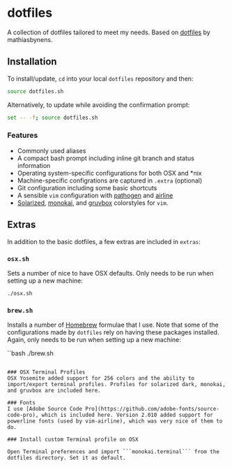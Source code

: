 # dotfiles
A collection of dotfiles tailored to meet my needs. Based on [dotfiles](https://github.com/mathiasbynens/dotfiles) by mathiasbynens.

## Installation
To install/update, `cd` into your local `dotfiles` repository and then:

```bash
source dotfiles.sh
```

Alternatively, to update while avoiding the confirmation prompt:

```bash
set -- -f; source dotfiles.sh
```

### Features
* Commonly used aliases
* A compact bash prompt including inline git branch and status information
* Operating system-specific configurations for both OSX and \*nix
* Machine-specific configrations are captured in `.extra` (optional)
* Git configuration including some basic shortcuts
* A sensible `vim` configuration with [pathogen](https://github.com/tpope/vim-pathogen) and [airline](https://github.com/vim-airline/vim-airline)
* [Solarized](http://ethanschoonover.com/solarized), [monokai](https://github.com/sickill/vim-monokai), and [gruvbox](https://github.com/morhetz/gruvbox) colorstyles for `vim`.

## Extras
In addition to the basic dotfiles, a few extras are included in `extras`:

### `osx.sh`
Sets a number of nice to have OSX defaults. Only needs to be run when setting up a new machine:

```bash
./osx.sh
```

### `brew.sh`
Installs a number of [Homebrew](http://brew.sh) formulae that I use. Note that some of the configurations made by `dotfiles` rely on having these packages installed. Again, only needs to be run when setting up a new machine:

``bash
./brew.sh
```

### OSX Terminal Profiles 
OSX Yosemite added support for 256 colors and the ability to import/export terminal profiles. Profiles for solarized dark, monokai, and gruvbox are included here.

### Fonts
I use [Adobe Source Code Pro](https://github.com/adobe-fonts/source-code-pro), which is included here. Version 2.010 added support for powerline fonts (used by vim-airline), which was very nice of them to do.

### Install custom Terminal profile on OSX

Open Terminal preferences and import ```monokai.terminal``` from the dotfiles directory. Set it as default.

